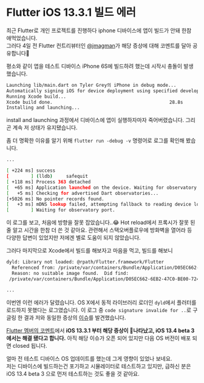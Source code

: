 # Flutter iOS 13.3.1 빌드 에러

최근 Flutter로 개인 프로젝트를 진행하다 iphone 디바이스에 앱이 빌드가 안돼 한참 애먹었습니다.  
그러다 4일 전 Flutter 컨트리뷰터인 [@jmagman](https://github.com/jmagman)가 해당 증상에 대해 코멘트를 달아 공유합니다👻

평소와 같이 앱을 테스트 디바이스 iPhone 6S에 빌드하려 했는데 시작시 충돌이 발생했습니다.

```bash
Launching lib/main.dart on Tyler Grey의 iPhone in debug mode...
Automatically signing iOS for device deployment using specified development team in Xcode project: 785U498M97
Running Xcode build...
Xcode build done.                                           28.8s
Installing and launching...
```

install and launching 과정에서 디바이스에 앱이 실행하자마자 죽어버렸습니다. 그리곤 계속 저 상태가 유지됐습니다.

좀 더 명확한 이유를 알기 위해 `flutter run -debug -v` 명령어로 로그를 확인해 봤습니다.

```bash
...

[ +224 ms] success
[        ] (lldb)     safequit
[ +118 ms] Process 363 detached
[  +65 ms] Application launched on the device. Waiting for observatory port.
[   +5 ms] Checking for advertised Dart observatories...
[+5026 ms] No pointer records found.
[   +3 ms] mDNS lookup failed, attempting fallback to reading device log.
[        ] Waiting for observatory port.
```

이 로그를 보고, 처음에 방향을 잘못 잡았습니다..😂 Hot reload에서 프록시가 잘못 된 줄 알고 시간을 한참 더 쓴 것 같아요. 관련해서 스택오버플로우에 방화벽을 열어라 등 다양한 답변이 있었지만 저에겐 별로 도움이 되지 않았습니다.

그러다 마지막으로 Xcode에서 빌드를 해보자고 마음을 먹고, 빌드를 해보니

```bash
dyld: Library not loaded: @rpath/Flutter.framework/Flutter
  Referenced from: /private/var/containers/Bundle/Application/D05EC662-6EB2-47C0-BE00-7248DFE0A1DF/Runner.app/Runner
  Reason: no suitable image found.  Did find:
 /private/var/containers/Bundle/Application/D05EC662-6EB2-47C0-BE00-7248DFE0A1DF/Runner.app/Frameworks/Flutter.framework/Flutter: code signature invalid for '/private/var/containers/Bundle/Application/D05EC662-6EB2-47C0-BE00-7248DFE0A1DF/Runner.app/Frameworks/Flutter.framework/Flutter'

...
```

이번엔 이런 에러가 달렸습니다. OS X에서 동적 라이브러리 로더인 `dyld`에서 플러터를 로드하지 못했다는 로그였습니다. 이 로그 중 `code signature invalide for ..`로 구글링 한 결과 저와 동일한 증상의 [이슈](https://github.com/flutter/flutter/issues/49504)를 발견했습니다.

[Flutter 멤버의 코멘트](https://github.com/flutter/flutter/issues/49504#issuecomment-592767041)에서 **iOS 13.3.1 부터 해당 증상이 나타났고, iOS 13.4 beta 3 에서는 해결 됐다고 합니다.** 아직 해당 이슈가 오픈 되어 있지만 다음 OS 버전이 배포 되면 closed 됩니다.

얼마 전 테스트 디바이스 OS 업데이트를 했는데 그게 영향이 있었나 보네요.  
저는 디바이스에 빌드하는건 포기하고 시뮬레이터로 테스트하고 있지만, 급하신 분은 iOS 13.4 beta 3 으로 먼저 테스트하는 것도 좋을 것 같아요.
